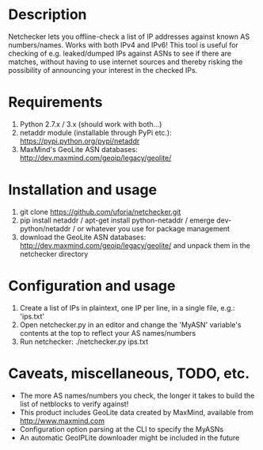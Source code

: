 # Description  
  
Netchecker lets you offline-check a list of IP addresses against known AS numbers/names. Works with both IPv4 and IPv6! This tool is useful
for checking of e.g. leaked/dumped IPs against ASNs to see if there are matches, without having to use internet sources and thereby risking
the possibility of announcing your interest in the checked IPs.

# Requirements  
  
1) Python 2.7.x / 3.x (should work with both...)
2) netaddr module (installable through PyPi etc.): https://pypi.python.org/pypi/netaddr
3) MaxMind's GeoLite ASN databases: http://dev.maxmind.com/geoip/legacy/geolite/
  
# Installation and usage  
  
1) git clone https://github.com/uforia/netchecker.git
2) pip install netaddr / apt-get install python-netaddr / emerge dev-python/netaddr / or whatever you use for package management
3) download the GeoLite ASN databases: http://dev.maxmind.com/geoip/legacy/geolite/ and unpack them in the netchecker directory

# Configuration and usage  
  
1) Create a list of IPs in plaintext, one IP per line, in a single file, e.g.: 'ips.txt'
2) Open netchecker.py in an editor and change the 'MyASN' variable's contents at the top to reflect your AS names/numbers
3) Run netchecker: ./netchecker.py ips.txt

# Caveats, miscellaneous, TODO, etc.  
  
- The more AS names/numbers you check, the longer it takes to build the list of netblocks to verify against!
- This product includes GeoLite data created by MaxMind, available from http://www.maxmind.com
- Configuration option parsing at the CLI to specify the MyASNs
- An automatic GeoIPLite downloader might be included in the future
